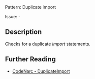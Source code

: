 Pattern: Duplicate import

Issue: -

## Description

Checks for a duplicate *import* statements.

## Further Reading

* [CodeNarc - DuplicateImport](https://codenarc.github.io/CodeNarc/codenarc-rules-imports.html#duplicateimport-rule)
